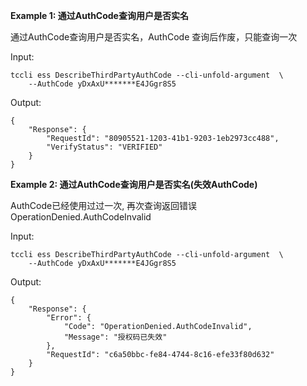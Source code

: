 **Example 1: 通过AuthCode查询用户是否实名**

通过AuthCode查询用户是否实名，AuthCode 查询后作废，只能查询一次

Input: 

```
tccli ess DescribeThirdPartyAuthCode --cli-unfold-argument  \
    --AuthCode yDxAxU*******E4JGgr8S5
```

Output: 
```
{
    "Response": {
        "RequestId": "80905521-1203-41b1-9203-1eb2973cc488",
        "VerifyStatus": "VERIFIED"
    }
}
```

**Example 2: 通过AuthCode查询用户是否实名(失效AuthCode)**

AuthCode已经使用过过一次, 再次查询返回错误OperationDenied.AuthCodeInvalid

Input: 

```
tccli ess DescribeThirdPartyAuthCode --cli-unfold-argument  \
    --AuthCode yDxAxU*******E4JGgr8S5
```

Output: 
```
{
    "Response": {
        "Error": {
            "Code": "OperationDenied.AuthCodeInvalid",
            "Message": "授权码已失效"
        },
        "RequestId": "c6a50bbc-fe84-4744-8c16-efe33f80d632"
    }
}
```

